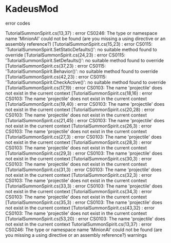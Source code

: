 # KadeusMod
error codes

TutorialSummonSpirit.cs(13,37) : error CS0246: The type or namespace name 'MinionAI' could not be found (are you missing a using directive or an assembly reference?)
[TutorialSummonSpirit.cs(15,23) : error CS0115: 'TutorialSummonSpirit.SetStaticDefaults()': no suitable method found to override
[TutorialSummonSpirit.cs(24,23) : error CS0115: 'TutorialSummonSpirit.SetDefaults()': no suitable method found to override
[TutorialSummonSpirit.cs(37,23) : error CS0115: 'TutorialSummonSpirit.Behavior()': no suitable method found to override
[TutorialSummonSpirit.cs(42,23) : error CS0115: 'TutorialSummonSpirit.CheckActive()': no suitable method found to override
[TutorialSummonSpirit.cs(17,19) : error CS0103: The name 'projectile' does not exist in the current context
[TutorialSummonSpirit.cs(18,16) : error CS0103: The name 'projectile' does not exist in the current context
[TutorialSummonSpirit.cs(19,40) : error CS0103: The name 'projectile' does not exist in the current context
[TutorialSummonSpirit.cs(20,28) : error CS0103: The name 'projectile' does not exist in the current context
[TutorialSummonSpirit.cs(21,45) : error CS0103: The name 'projectile' does not exist in the current context
[TutorialSummonSpirit.cs(26,3) : error CS0103: The name 'projectile' does not exist in the current context
[TutorialSummonSpirit.cs(27,3) : error CS0103: The name 'projectile' does not exist in the current context
[TutorialSummonSpirit.cs(28,3) : error CS0103: The name 'projectile' does not exist in the current context
[TutorialSummonSpirit.cs(29,3) : error CS0103: The name 'projectile' does not exist in the current context
[TutorialSummonSpirit.cs(30,3) : error CS0103: The name 'projectile' does not exist in the current context
[TutorialSummonSpirit.cs(31,3) : error CS0103: The name 'projectile' does not exist in the current context
[TutorialSummonSpirit.cs(32,3) : error CS0103: The name 'projectile' does not exist in the current context
[TutorialSummonSpirit.cs(33,3) : error CS0103: The name 'projectile' does not exist in the current context
[TutorialSummonSpirit.cs(34,3) : error CS0103: The name 'projectile' does not exist in the current context
[TutorialSummonSpirit.cs(35,3) : error CS0103: The name 'projectile' does not exist in the current context
[TutorialSummonSpirit.cs(43,32) : error CS0103: The name 'projectile' does not exist in the current context
[TutorialSummonSpirit.cs(53,20) : error CS0103: The name 'projectile' does not exist in the current context
TutorialSummonSpirit.cs(13,37) : error CS0246: The type or namespace name 'MinionAI' could not be found (are you missing a using directive or an assembly reference?) warnings
